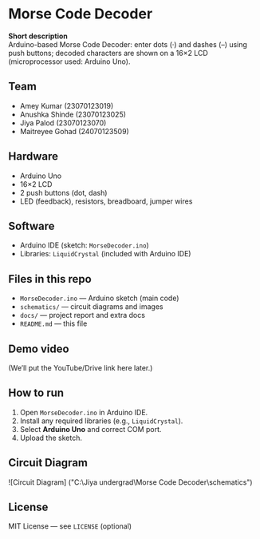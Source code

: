 # Morse Code Decoder

**Short description**  
Arduino-based Morse Code Decoder: enter dots (·) and dashes (–) using push buttons; decoded characters are shown on a 16×2 LCD (microprocessor used: Arduino Uno).

## Team
- Amey Kumar (23070123019)  
- Anushka Shinde (23070123025)  
- Jiya Palod (23070123070)  
- Maitreyee Gohad (24070123509)

## Hardware
- Arduino Uno
- 16×2 LCD
- 2 push buttons (dot, dash)
- LED (feedback), resistors, breadboard, jumper wires

## Software
- Arduino IDE (sketch: `MorseDecoder.ino`)
- Libraries: `LiquidCrystal` (included with Arduino IDE)

## Files in this repo
- `MorseDecoder.ino` — Arduino sketch (main code)  
- `schematics/` — circuit diagrams and images  
- `docs/` — project report and extra docs  
- `README.md` — this file

## Demo video
(We’ll put the YouTube/Drive link here later.)

## How to run
1. Open `MorseDecoder.ino` in Arduino IDE.  
2. Install any required libraries (e.g., `LiquidCrystal`).  
3. Select **Arduino Uno** and correct COM port.  
4. Upload the sketch.

## Circuit Diagram
![Circuit Diagram] ("C:\Jiya undergrad\Morse Code Decoder\schematics")

## License
MIT License — see `LICENSE` (optional)
